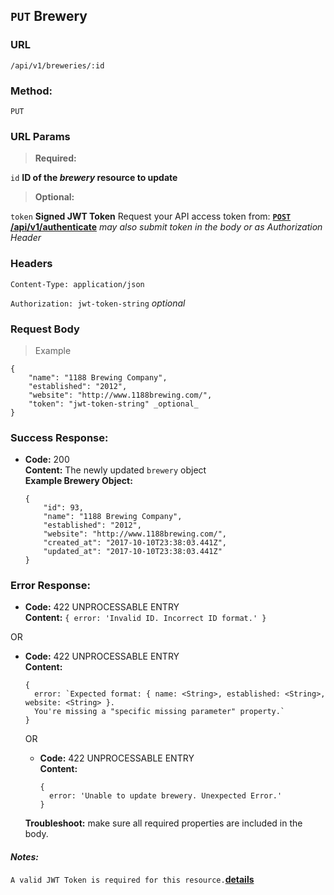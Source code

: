 ## `PUT` Brewery

### **URL**

`/api/v1/breweries/:id`

### **Method:**

`PUT`

### **URL Params**

> **Required:**

`id`
    **ID of the _brewery_ resource to update**

> **Optional:**

`token`
**Signed JWT Token** Request your API access token from:
**[`POST` /api/v1/authenticate](POST_authenticate.md)**
_may also submit token in the body or as Authorization Header_

### **Headers**

`Content-Type: application/json`

`Authorization: jwt-token-string` _optional_

### **Request Body**

> Example

```
{
    "name": "1188 Brewing Company",
    "established": "2012",
    "website": "http://www.1188brewing.com/",
    "token": "jwt-token-string" _optional_
}
```

### **Success Response:**
  * **Code:** 200 <br />
    **Content:** The newly updated `brewery` object<br />
    **Example Brewery Object:**
    ```
    {
        "id": 93,
        "name": "1188 Brewing Company",
        "established": "2012",
        "website": "http://www.1188brewing.com/",
        "created_at": "2017-10-10T23:38:03.441Z",
        "updated_at": "2017-10-10T23:38:03.441Z"
    }
    ```

### **Error Response:**
  * **Code:** 422 UNPROCESSABLE ENTRY <br />
    **Content:** `{ error: 'Invalid ID. Incorrect ID format.' }`

  OR

  * **Code:** 422 UNPROCESSABLE ENTRY <br />
    **Content:**
    ```
    {
      error: `Expected format: { name: <String>, established: <String>, website: <String> }.
      You're missing a "specific missing parameter" property.`
    }
    ```
    OR

    * **Code:** 422 UNPROCESSABLE ENTRY <br />
      **Content:**
      ```
      {
        error: 'Unable to update brewery. Unexpected Error.'
      }
      ```

    **Troubleshoot:** make sure all required properties are included in the body.

#### **_Notes:_**

`A valid JWT Token is required for this resource.`**[details](POST_authenticate.md)**
